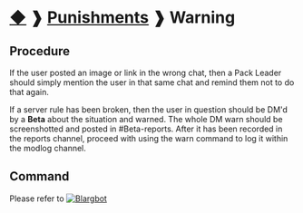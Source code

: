 # [◆](/../../) ❱ [Punishments](/Punishments) ❱ Warning

## Procedure

If the user posted an image or link in the wrong chat, then a Pack Leader should simply mention the user in that same chat and remind them not to do that again.

If a server rule has been broken, then the user in question should be DM'd by a **Beta** about the situation and warned. The whole DM warn should be screenshotted and posted in #Beta-reports. After it has been recorded in the reports channel, proceed with using the warn command to log it within the modlog channel.

## Command

Please refer to [![Blargbot](https://img.shields.io/badge/Blargbot-informational)](/Bots/Blargbot.md)

<!-- TAGS --> <!-- Warn Warning -->
